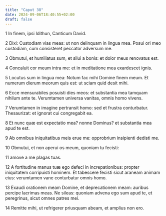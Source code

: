 ```yaml
---
title: "Caput 38"
date: 2024-09-06T18:40:55+02:00
draft: false
---
```




1 In finem, ipsi Idithun, Canticum David.

2 Dixi: Custodiam vias meas: ut non delinquam in lingua mea. Posui ori meo custodiam, cum consisteret peccator adversum me.

3 Obmutui, et humiliatus sum, et silui a bonis: et dolor meus renovatus est.

4 Concaluit cor meum intra me: et in meditatione mea exardescet ignis.

5 Locutus sum in lingua mea: Notum fac mihi Domine finem meum. Et numerum dierum meorum quis est: ut sciam quid desit mihi.

6 Ecce mensurabiles posuisti dies meos: et substantia mea tamquam nihilum ante te. Verumtamen universa vanitas, omnis homo vivens.

7 Verumtamen in imagine pertransit homo: sed et frustra conturbatur. Thesaurizat: et ignorat cui congregabit ea.

8 Et nunc quæ est expectatio mea? nonne Dominus? et substantia mea apud te est.

9 Ab omnibus iniquitatibus meis erue me: opprobrium insipienti dedisti me.

10 Obmutui, et non aperui os meum, quoniam tu fecisti:

11 amove a me plagas tuas.

12 A fortitudine manus tuæ ego defeci in increpationibus: propter iniquitatem corripuisti hominem. Et tabescere fecisti sicut araneam animam eius: verumtamen vane conturbatur omnis homo.

13 Exaudi orationem meam Domine, et deprecationem meam: auribus percipe lacrimas meas. Ne sileas: quoniam advena ego sum apud te, et peregrinus, sicut omnes patres mei.

14 Remitte mihi, ut refrigerer priusquam abeam, et amplius non ero.


